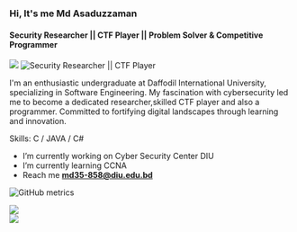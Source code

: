 ### Hi, It's me Md Asaduzzaman
#### Security Researcher || CTF Player || Problem Solver & Competitive Programmer
[![](https://visitcount.itsvg.in/api?id=MoAsaduzzaman&icon=0&color=0)](https://visitcount.itsvg.in)
![Security Researcher || CTF Player](https://github.com/CrazyChickenDev/CrazyChickenDev/raw/master/assets/source.gif)

I'm an enthusiastic undergraduate at Daffodil International University, specializing in Software Engineering. My fascination with cybersecurity led me to become a dedicated researcher,skilled CTF player and also a programmer. Committed to fortifying digital landscapes through learning and innovation.

Skills: C / JAVA / C#

- I’m currently working on Cyber Security Center DIU 
- I’m currently learning CCNA
- Reach me <b>md35-858@diu.edu.bd</b> 

![GitHub metrics](https://metrics.lecoq.io/MoAsaduzzaman)  

![](https://github-readme-streak-stats.herokuapp.com/?user=MoAsaduzzaman&theme=default&hide_border=false)<br/>
![](https://github-readme-stats.vercel.app/api/top-langs/?username=MoAsaduzzaman&theme=default&hide_border=false&include_all_commits=false&count_private=false&layout=compact)











